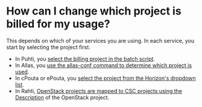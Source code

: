 # How can I change which project is billed for my usage?

This depends on which of your services you are using. In each service, you
start by selecting the project first.

* In Puhti, you
  [select the billing project in the batch script](../../computing/running/creating-job-scripts.md).
* In Allas, you
  [use the allas-conf command to determine which project is used](../../data/Allas/accessing_allas.md).
* In cPouta or ePouta, you [select the project from the Horizon's dropdown list](../../cloud/pouta/launch-vm-from-web-gui.md#preparatory-steps).
* In Rahti,
  [OpenStack projects are mapped to CSC projects using the Description](../../cloud/rahti/usage/projects_and_quota.md)
  of the OpenStack project.
